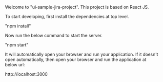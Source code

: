 Welcome to "ui-sample-jira-project". This project is based on React JS.

To start developing, first install the dependencies at top level.

"npm install"

Now run the below command to start the server.

"npm start"

It will automatically open your browser and run your application.
If it doesn't open automatically, then open your browser and run the application at below url:

http://localhost:3000
